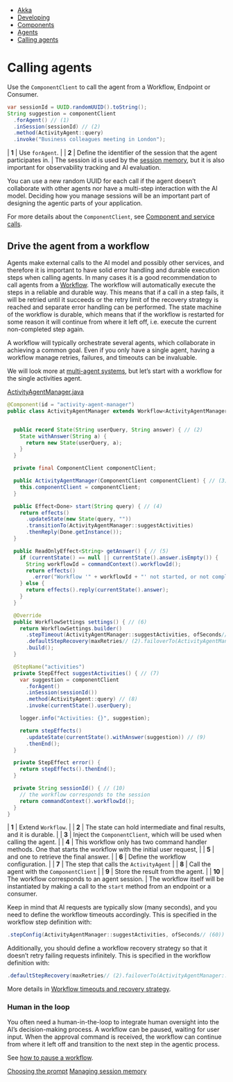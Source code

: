 <!-- <nav> -->
- [Akka](../../index.html)
- [Developing](../index.html)
- [Components](../components/index.html)
- [Agents](../agents.html)
- [Calling agents](calling.html)

<!-- </nav> -->

# Calling agents

Use the `ComponentClient` to call the agent from a Workflow, Endpoint or Consumer.

```java
var sessionId = UUID.randomUUID().toString();
String suggestion = componentClient
  .forAgent() // (1)
  .inSession(sessionId) // (2)
  .method(ActivityAgent::query)
  .invoke("Business colleagues meeting in London");
```

| **1** | Use `forAgent`. |
| **2** | Define the identifier of the session that the agent participates in. |
The session id is used by the [session memory](memory.html), but it is also important for observability tracking and AI evaluation.

You can use a new random UUID for each call if the agent doesn’t collaborate with other agents nor have a multi-step interaction with the AI model. Deciding how you manage sessions will be an important part of designing the agentic parts of your application.

For more details about the `ComponentClient`, see [Component and service calls](../component-and-service-calls.html).

## <a href="about:blank#_drive_the_agent_from_a_workflow"></a> Drive the agent from a workflow

Agents make external calls to the AI model and possibly other services, and therefore it is important to have solid error handling and durable execution steps when calling agents. In many cases it is a good recommendation to call agents from a [Workflow](../workflows.html). The workflow will automatically execute the steps in a reliable and durable way. This means that if a call in a step fails, it will be retried until it succeeds or the retry limit of the recovery strategy is reached and separate error handling can be performed. The state machine of the workflow is durable, which means that if the workflow is restarted for some reason it will continue from where it left off, i.e. execute the current non-completed step again.

A workflow will typically orchestrate several agents, which collaborate in achieving a common goal. Even if you only have a single agent, having a workflow manage retries, failures, and timeouts can be invaluable.

We will look more at [multi-agent systems](orchestrating.html), but let’s start with a workflow for the single activities agent.

[ActivityAgentManager.java](https://github.com/akka/akka-sdk/blob/main/samples/doc-snippets/src/main/java/com/example/application/ActivityAgentManager.java)
```java
@Component(id = "activity-agent-manager")
public class ActivityAgentManager extends Workflow<ActivityAgentManager.State> { // (1)


  public record State(String userQuery, String answer) { // (2)
    State withAnswer(String a) {
      return new State(userQuery, a);
    }
  }

  private final ComponentClient componentClient;

  public ActivityAgentManager(ComponentClient componentClient) { // (3)
    this.componentClient = componentClient;
  }

  public Effect<Done> start(String query) { // (4)
    return effects()
      .updateState(new State(query, ""))
      .transitionTo(ActivityAgentManager::suggestActivities)
      .thenReply(Done.getInstance());
  }

  public ReadOnlyEffect<String> getAnswer() { // (5)
    if (currentState() == null || currentState().answer.isEmpty()) {
      String workflowId = commandContext().workflowId();
      return effects()
        .error("Workflow '" + workflowId + "' not started, or not completed");
    } else {
      return effects().reply(currentState().answer);
    }
  }

  @Override
  public WorkflowSettings settings() { // (6)
    return WorkflowSettings.builder()
      .stepTimeout(ActivityAgentManager::suggestActivities, ofSeconds// (60))
      .defaultStepRecovery(maxRetries// (2).failoverTo(ActivityAgentManager::error))
      .build();
  }

  @StepName("activities")
  private StepEffect suggestActivities() { // (7)
    var suggestion = componentClient
      .forAgent()
      .inSession(sessionId())
      .method(ActivityAgent::query) // (8)
      .invoke(currentState().userQuery);

    logger.info("Activities: {}", suggestion);

    return stepEffects()
      .updateState(currentState().withAnswer(suggestion)) // (9)
      .thenEnd();
  }

  private StepEffect error() {
    return stepEffects().thenEnd();
  }

  private String sessionId() { // (10)
    // the workflow corresponds to the session
    return commandContext().workflowId();
  }
}
```

| **1** | Extend `Workflow`. |
| **2** | The state can hold intermediate and final results, and it is durable. |
| **3** | Inject the `ComponentClient`, which will be used when calling the agent. |
| **4** | This workflow only has two command handler methods. One that starts the workflow with the initial user request, |
| **5** | and one to retrieve the final answer. |
| **6** | Define the workflow configuration. |
| **7** | The step that calls the `ActivityAgent` |
| **8** | Call the agent with the `ComponentClient` |
| **9** | Store the result from the agent. |
| **10** | The workflow corresponds to an agent session. |
The workflow itself will be instantiated by making a call to the `start` method from an endpoint or a consumer.

Keep in mind that AI requests are typically slow (many seconds), and you need to define the workflow timeouts accordingly. This is specified in the workflow step definition with:

```java
.stepConfig(ActivityAgentManager::suggestActivities, ofSeconds// (60))
```
Additionally, you should define a workflow recovery strategy so that it doesn’t retry failing requests infinitely. This is specified in the workflow definition with:

```java
.defaultStepRecovery(maxRetries// (2).failoverTo(ActivityAgentManager::error))
```
More details in [Workflow timeouts and recovery strategy](../workflows.html#_error_handling).

### <a href="about:blank#_human_in_the_loop"></a> Human in the loop

You often need a human-in-the-loop to integrate human oversight into the AI’s decision-making process. A workflow can be paused, waiting for user input. When the approval command is received, the workflow can continue from where it left off and transition to the next step in the agentic process.

See [how to pause a workflow](../workflows.html#_pausing_workflow).

<!-- <footer> -->
<!-- <nav> -->
[Choosing the prompt](prompt.html) [Managing session memory](memory.html)
<!-- </nav> -->

<!-- </footer> -->

<!-- <aside> -->

<!-- </aside> -->